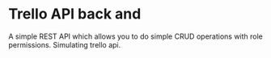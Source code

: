 # Trello API back and
 A simple REST API which allows you to do simple CRUD operations with role permissions. Simulating trello api.
